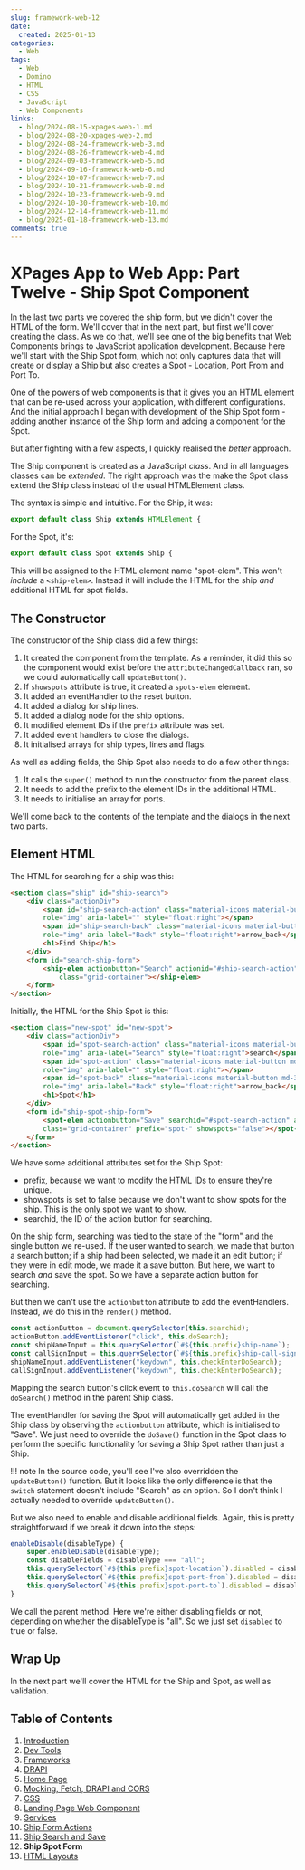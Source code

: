 ```yaml
---
slug: framework-web-12
date: 
  created: 2025-01-13
categories:
  - Web
tags: 
  - Web
  - Domino
  - HTML
  - CSS
  - JavaScript
  - Web Components
links: 
  - blog/2024-08-15-xpages-web-1.md
  - blog/2024-08-20-xpages-web-2.md
  - blog/2024-08-24-framework-web-3.md
  - blog/2024-08-26-framework-web-4.md
  - blog/2024-09-03-framework-web-5.md
  - blog/2024-09-16-framework-web-6.md
  - blog/2024-10-07-framework-web-7.md
  - blog/2024-10-21-framework-web-8.md
  - blog/2024-10-23-framework-web-9.md
  - blog/2024-10-30-framework-web-10.md
  - blog/2024-12-14-framework-web-11.md
  - blog/2025-01-18-framework-web-13.md
comments: true
---
```

# XPages App to Web App: Part Twelve - Ship Spot Component

In the last two parts we covered the ship form, but we didn't cover the HTML of the form. We'll cover that in the next part, but first we'll cover creating the class. As we do that, we'll see one of the big benefits that Web Components brings to JavaScript application development. Because here we'll start with the Ship Spot form, which not only captures data that will create or display a Ship but also creates a Spot - Location, Port From and Port To.

<!-- more -->

One of the powers of web components is that it gives you an HTML element that can be re-used across your application, with different configurations. And the initial approach I began with development of the Ship Spot form - adding another instance of the Ship form and adding a component for the Spot.

But after fighting with a few aspects, I quickly realised the *better* approach.

The Ship component is created as a JavaScript *class*. And in all languages classes can be *extended*. The right approach was the make the Spot class extend the Ship class instead of the usual HTMLElement class.

The syntax is simple and intuitive. For the Ship, it was:

``` js
export default class Ship extends HTMLElement {
```

For the Spot, it's:

```js
export default class Spot extends Ship {
```

This will be assigned to the HTML element name "spot-elem". This won't *include* a `<ship-elem>`. Instead it will include the HTML for the ship *and* additional HTML for spot fields.

## The Constructor

The constructor of the Ship class did a few things:

1. It created the component from the template. As a reminder, it did this so the component would exist before the `attributeChangedCallback` ran, so we could automatically call `updateButton()`.
1. If `showspots` attribute is true, it created a `spots-elem` element.
1. It added an eventHandler to the reset button.
1. It added a dialog for ship lines.
1. It added a dialog node for the ship options.
1. It modified element IDs if the `prefix` attribute was set.
1. It added event handlers to close the dialogs.
1. It initialised arrays for ship types, lines and flags.

As well as adding fields, the Ship Spot also needs to do a few other things:

1. It calls the `super()` method to run the constructor from the parent class.
1. It needs to add the prefix to the element IDs in the additional HTML.
1. It needs to initialise an array for ports.

We'll come back to the contents of the template and the dialogs in the next two parts.

## Element HTML

The HTML for searching for a ship was this:

``` html
<section class="ship" id="ship-search">
    <div class="actionDiv">
        <span id="ship-search-action" class="material-icons material-button md-32" title=""
        role="img" aria-label="" style="float:right"></span>
        <span id="ship-search-back" class="material-icons material-button md-32" title="Back"
        role="img" aria-label="Back" style="float:right">arrow_back</span>
        <h1>Find Ship</h1>
    </div>
    <form id="search-ship-form">
        <ship-elem actionbutton="Search" actionid="#ship-search-action"
            class="grid-container"></ship-elem>
    </form>
</section>
```

Initially, the HTML for the Ship Spot is this:

``` html
<section class="new-spot" id="new-spot">
    <div class="actionDiv">
        <span id="spot-search-action" class="material-icons material-button md-32" title="Search"
        role="img" aria-label="Search" style="float:right">search</span>
        <span id="spot-action" class="material-icons material-button md-32" title=""
        role="img" aria-label="" style="float:right"></span>
        <span id="spot-back" class="material-icons material-button md-32" title="Back"
        role="img" aria-label="Back" style="float:right">arrow_back</span>
        <h1>Spot</h1>
    </div>
    <form id="ship-spot-ship-form">
        <spot-elem actionbutton="Save" searchid="#spot-search-action" actionid="#spot-action" 
        class="grid-container" prefix="spot-" showspots="false"></spot-elem>
    </form>
</section>
```

We have some additional attributes set for the Ship Spot:

- prefix, because we want to modify the HTML IDs to ensure they're unique.
- showspots is set to false because we don't want to show spots for the ship. This is the only spot we want to show.
- searchid, the ID of the action button for searching.

On the ship form, searching was tied to the state of the "form" and the single button we re-used. If the user wanted to search, we made that button a search button; if a ship had been selected, we made it an edit button; if they were in edit mode, we made it a save button. But here, we want to search *and* save the spot. So we have a separate action button for searching.

But then we can't use the `actionbutton` attribute to add the eventHandlers. Instead, we do this in the `render()` method.

``` js
const actionButton = document.querySelector(this.searchid);
actionButton.addEventListener("click", this.doSearch);
const shipNameInput = this.querySelector(`#${this.prefix}ship-name`);
const callSignInput = this.querySelector(`#${this.prefix}ship-call-sign`);
shipNameInput.addEventListener("keydown", this.checkEnterDoSearch);
callSignInput.addEventListener("keydown", this.checkEnterDoSearch);
```

Mapping the search button's click event to `this.doSearch` will call the `doSearch()` method in the parent Ship class.

The eventHandler for saving the Spot will automatically get added in the Ship class by observing the `actionbutton` attribute, which is initialised to "Save". We just need to override the `doSave()` function in the Spot class to perform the specific functionality for saving a Ship Spot rather than just a Ship.

!!! note
    In the source code, you'll see I've also overridden the `updateButton()` function. But it looks like the only difference is that the `switch` statement doesn't include "Search" as an option. So I don't think I actually needed to override `updateButton()`.

But we also need to enable and disable additional fields. Again, this is pretty straightforward if we break it down into the steps:

``` js
enableDisable(disableType) {
    super.enableDisable(disableType);
    const disableFields = disableType === "all";
    this.querySelector(`#${this.prefix}spot-location`).disabled = disableFields;
    this.querySelector(`#${this.prefix}spot-port-from`).disabled = disableFields;
    this.querySelector(`#${this.prefix}spot-port-to`).disabled = disableFields;
}
```

We call the parent method. Here we're either disabling fields or not, depending on whether the disableType is "all". So we just set `disabled` to true or false.

## Wrap Up

In the next part we'll cover the HTML for the Ship and Spot, as well as validation.

## Table of Contents

1. [Introduction](./2024-08-15-xpages-web-1.md)
1. [Dev Tools](./2024-08-20-xpages-web-2.md)
1. [Frameworks](./2024-08-24-framework-web-3.md)
1. [DRAPI](./2024-08-26-framework-web-4.md)
1. [Home Page](./2024-09-03-framework-web-5.md)
1. [Mocking, Fetch, DRAPI and CORS](./2024-09-16-framework-web-6.md)
1. [CSS](./2024-10-07-framework-web-7.md)
1. [Landing Page Web Component](./2024-10-21-framework-web-8.md)
1. [Services](./2024-10-23-framework-web-9.md)
1. [Ship Form Actions](./2024-10-30-framework-web-10.md)
1. [Ship Search and Save](./2024-12-14-framework-web-11.md)
1. **Ship Spot Form**
1. [HTML Layouts](./2025-01-18-framework-web-13.md)
